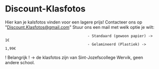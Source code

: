 # Discount-Klasfotos
Hier kan je kalsfotos vinden voor een lagere prijs!
Contacteer ons op "Discount.Klasfotos@gmail.com"
Stuur ons een mail met welk optie je wilt:

                                          - Standaard (gewoon papier) -> 1€
                                          - Gelamineerd (Plastiek) -> 1,99€

! Belangrijk ! -> de klasfotos zijn van Sint-Jozefscollege Wervik, geen andere school.
